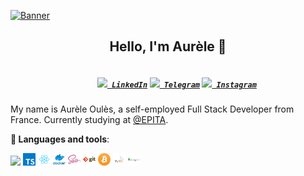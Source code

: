 [![Banner](https://raw.githubusercontent.com/aureleoules/aureleoules/master/images/banner.png)](https://aureleoules.com)

<h2 align="center">Hello, I'm Aurèle 👋</h2>
<h5 align="center">
  <code>
    <a href="https://www.linkedin.com/in/aureleoules/" title="LinkedIn Profile"><img width="22" src="https://raw.githubusercontent.com/aureleoules/aureleoules/master/images/linkedin.svg"> LinkedIn</a></code>
  <code><a href="https://t.me/aureleoules" title="Telegram Profile"><img width="22" src="https://raw.githubusercontent.com/aureleoules/aureleoules/master/images/telegram.svg"> Telegram</a></code>
  <code><a href="https://www.instagram.com/aureleoules/" title="Instagram Profile"><img width="22" src="https://raw.githubusercontent.com/aureleoules/aureleoules/master/images/instagram.svg"> Instagram</a></code>
</h5>

<p>My name is Aurèle Oulès, a self-employed Full Stack Developer from France. Currently studying at <a href="https://github.com/epita" target="_blank">@EPITA</a>.</p>


**🔧 Languages and tools**:
<div>
    <code><img height="20" src="https://raw.githubusercontent.com/aureleoules/aureleoules/master/images/go.png"></code>
    <code><img height="20" src="https://raw.githubusercontent.com/github/explore/80688e429a7d4ef2fca1e82350fe8e3517d3494d/topics/typescript/typescript.png"></code>
    <code><img height="20" src="https://raw.githubusercontent.com/github/explore/80688e429a7d4ef2fca1e82350fe8e3517d3494d/topics/react/react.png"></code>
    <code><img height="20" src="https://raw.githubusercontent.com/github/explore/5c058a388828bb5fde0bcafd4bc867b5bb3f26f3/topics/docker/docker.png"></code>
    <code><img height="20" src="https://raw.githubusercontent.com/github/explore/80688e429a7d4ef2fca1e82350fe8e3517d3494d/topics/sass/sass.png"></code>
    <code><img height="20" src="https://raw.githubusercontent.com/github/explore/80688e429a7d4ef2fca1e82350fe8e3517d3494d/topics/git/git.png"></code>
    <code><img height="20" src="https://raw.githubusercontent.com/github/explore/80688e429a7d4ef2fca1e82350fe8e3517d3494d/topics/bitcoin/bitcoin.png"></code>
    <code><img height="20" src="https://raw.githubusercontent.com/github/explore/80688e429a7d4ef2fca1e82350fe8e3517d3494d/topics/mysql/mysql.png"></code>
    <code><img height="20" src="https://raw.githubusercontent.com/github/explore/80688e429a7d4ef2fca1e82350fe8e3517d3494d/topics/mongodb/mongodb.png"></code>
<div>
